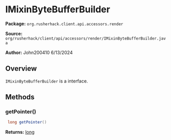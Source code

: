 # IMixinByteBufferBuilder

**Package:** `org.rusherhack.client.api.accessors.render`

**Source:** `org/rusherhack/client/api/accessors/render/IMixinByteBufferBuilder.java`

**Author:** John200410 6/13/2024



## Overview

`IMixinByteBufferBuilder` is a interface.

## Methods

### getPointer()

```java
 long getPointer()
```

**Returns:** [long](https://docs.oracle.com/en/java/javase/21/docs/api/java.base/java/lang/Long.html)

